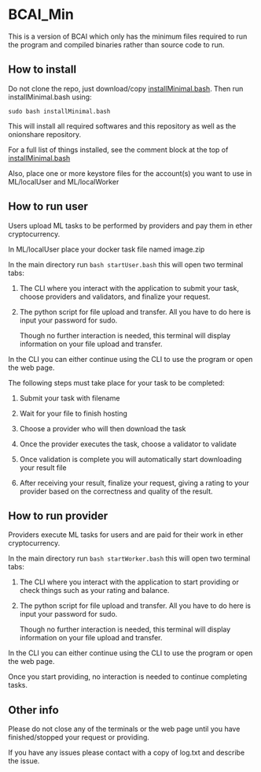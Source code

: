 # BCAI_Min
This is a version of BCAI which only has the minimum files required to run the program and compiled binaries rather than source code to run.

## How to install
Do not clone the repo, just download/copy [installMinimal.bash](installMinimal.bash). Then run installMinimal.bash using:

    sudo bash installMinimal.bash

This will install all required softwares and this repository as well as the onionshare repository.

For a full list of things installed, see the comment block at the top of [installMinimal.bash](installMinimal.bash)

Also, place one or more keystore files for the account(s) you want to use in ML/localUser and ML/localWorker

## How to run user
Users upload ML tasks to be performed by providers and pay them in ether cryptocurrency.

In ML/localUser place your docker task file named image.zip

In the main directory run ```bash startUser.bash``` this will open two terminal tabs:

1) The CLI where you interact with the application to submit your task, choose providers and validators, and finalize your request.

2) The python script for file upload and transfer. All you have to do here is input your password for sudo.

	Though no further interaction is needed, this terminal will display information on your file upload and transfer.

In the CLI you can either continue using the CLI to use the program or open the web page.

The following steps must take place for your task to be completed:

1) Submit your task with filename

2) Wait for your file to finish hosting

3) Choose a provider who will then download the task

4) Once the provider executes the task, choose a validator to validate

5) Once validation is complete you will automatically start downloading your result file

6) After receiving your result,  finalize your request, giving a rating to your provider based on the correctness and quality of the result.

## How to run provider
Providers execute ML tasks for users and are paid for their work in ether cryptocurrency.

In the main directory run ```bash startWorker.bash``` this will open two terminal tabs:

1) The CLI where you interact with the application to start providing or check things such as your rating and balance.

2) The python script for file upload and transfer. All you have to do here is input your password for sudo.

	Though no further interaction is needed, this terminal will display information on your file upload and transfer.

In the CLI you can either continue using the CLI to use the program or open the web page.

Once you start providing, no interaction is needed to continue completing tasks.

## Other info
Please do not close any of the terminals or the web page until you have finished/stopped your request or providing.

If you have any issues please contact with a copy of log.txt and describe the issue.
